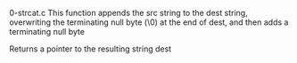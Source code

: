 0-strcat.c This function appends the src string to the dest string, overwriting the terminating null byte (\0) at the end of dest, and then adds a terminating null byte

Returns a pointer to the resulting string dest<br />
